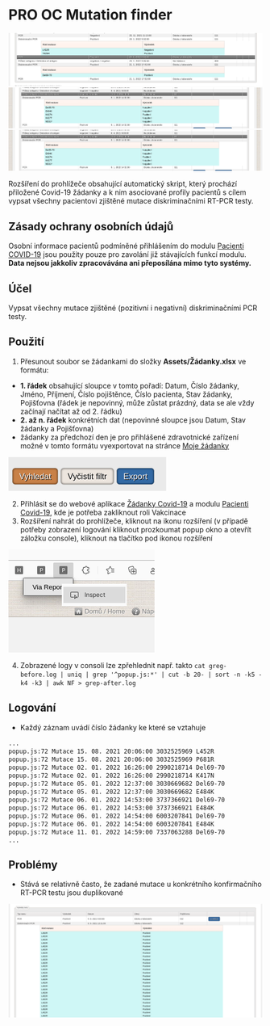 # PRO OC Mutation finder

![Preview](preview/nahled.png)
![Preview](preview/nahled2.png)
![Preview](preview/nahled2.png)

Rozšíření do prohlížeče obsahující automatický skript, který prochází přiložené Covid-19 žádanky a k nim asociované profily pacientů s cílem vypsat všechny pacientovi zjištěné mutace diskriminačními RT-PCR testy.

## Zásady ochrany osobních údajů

Osobní informace pacientů podmíněné přihlášením do modulu [Pacienti COVID-19](https://ereg.ksrzis.cz/Registr/CUDZadanky/VyhledaniPacienta) jsou použity pouze pro zavolání již stávajících funkcí modulu. **Data nejsou jakkoliv zpracovávána ani přeposílána mimo tyto systémy.**

## Účel

Vypsat všechny mutace zjištěné (pozitivní i negativní) diskriminačními PCR testy.

## Použití

1. Přesunout soubor se žádankami do složky **Assets/Žádanky.xlsx** ve formátu:
- **1. řádek** obsahující sloupce v tomto pořadí: Datum, Číslo žádanky, Jméno, Příjmení, Číslo pojištěnce, Číslo pacienta, Stav žádanky, Pojišťovna (řádek je nepovinný, může zůstat prázdný, data se ale vždy začínají načítat až od 2. řádku)
- **2. až n. řádek** konkrétních dat (nepovinné sloupce jsou Datum, Stav žádanky a Pojišťovna) 
- žádanky za předchozí den je pro přihlášené zdravotnické zařízení možné v tomto formátu vyexportovat na stránce [Moje žádanky](https://ereg.ksrzis.cz/Registr/CUDZadanky/MojeZadanky)

![Preview](preview/export.png)

2. Přihlásit se do webové aplikace [Žádanky Covid-19](https://eregpublicsecure.ksrzis.cz/Registr/CUD/Overeni/Prihlaseni) a modulu [Pacienti Covid-19](https://eregotp.ksrzis.cz/), kde je potřeba zakliknout roli Vakcinace
3. Rozšíření nahrát do prohlížeče, kliknout na ikonu rozšíření (v případě potřeby zobrazení logování kliknout prozkoumat popup okno a otevřít záložku console),  kliknout na tlačítko pod ikonou rozšíření

![Preview](preview/tlacitko_spusteni.png)

4. Zobrazené logy v consoli lze zpřehlednit např. takto `cat greg-before.log | uniq | grep '^popup.js:*' | cut -b 20- | sort -n -k5 -k4 -k3 | awk NF > grep-after.log`

## Logování

- Každý záznam uvádí číslo žádanky ke které se vztahuje

```
...
popup.js:72 Mutace 15. 08. 2021 20:06:00 3032525969 L452R
popup.js:72 Mutace 15. 08. 2021 20:06:00 3032525969 P681R
popup.js:72 Mutace 02. 01. 2022 16:26:00 2990218714 Del69-70
popup.js:72 Mutace 02. 01. 2022 16:26:00 2990218714 K417N
popup.js:72 Mutace 05. 01. 2022 12:37:00 3030669682 Del69-70
popup.js:72 Mutace 05. 01. 2022 12:37:00 3030669682 E484K
popup.js:72 Mutace 06. 01. 2022 14:53:00 3737366921 Del69-70
popup.js:72 Mutace 06. 01. 2022 14:53:00 3737366921 E484K
popup.js:72 Mutace 06. 01. 2022 14:54:00 6003207841 Del69-70
popup.js:72 Mutace 06. 01. 2022 14:54:00 6003207841 E484K
popup.js:72 Mutace 11. 01. 2022 14:59:00 7337063288 Del69-70
...
```

## Problémy

- Stává se relativně často, že zadané mutace u konkrétního konfirmačního RT-PCR testu jsou duplikované

![Preview](preview/duplikovane_uvedene_mutace.png)


